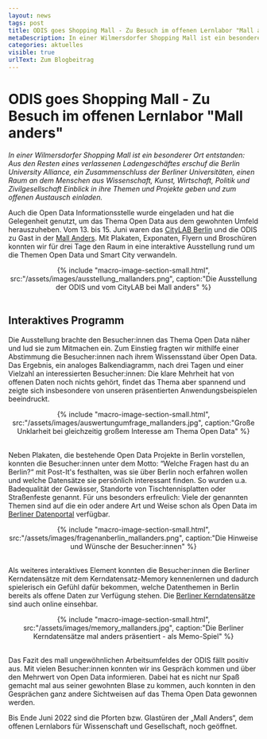 ```yaml
---
layout: news
tags: post
title: ODIS goes Shopping Mall - Zu Besuch im offenen Lernlabor "Mall anders"
metaDescription: In einer Wilmersdorfer Shopping Mall ist ein besonderer Ort entstanden. Aus den Resten eines verlassenen Ladengeschäftes entstand ein Raum an dem Menschen aus Wissenschaft und Gesellschaft Einblick in ihre Themen und Projekte geben und zum offenen Austausch einladen. Auch die Open Data Informationsstelle wurde eingeladen und hat die Gelegenheit genutzt, um das Thema Open Data aus dem gewohnten Umfeld herauszuheben. 
categories: aktuelles
visible: true
urlText: Zum Blogbeitrag
---
```

# ODIS goes Shopping Mall - Zu Besuch im offenen Lernlabor "Mall anders"
*In einer Wilmersdorfer Shopping Mall ist ein besonderer Ort entstanden: Aus den Resten eines verlassenen Ladengeschäftes erschuf die Berlin University Alliance, ein Zusammenschluss der Berliner Universitäten, einen Raum an dem Menschen aus Wissenschaft, Kunst, Wirtschaft, Politik und Zivilgesellschaft Einblick in ihre Themen und Projekte geben und zum offenen Austausch einladen.* 

Auch die Open Data Informationsstelle wurde eingeladen und hat die Gelegenheit genutzt, um das Thema Open Data aus dem gewohnten Umfeld herauszuheben. 
Vom 13. bis 15. Juni waren das [CityLAB Berlin](https://citylab-berlin.org/de/start/) und die ODIS zu Gast in der [Mall Anders](https://mall-anders.berlin). Mit Plakaten, Exponaten, Flyern und Broschüren konnten wir für drei Tage den Raum in eine interaktive Ausstellung rund um die Themen Open Data und Smart City verwandeln. 
<center>
{% include "macro-image-section-small.html", src:"/assets/images/ausstellung_mallanders.png", caption:"Die Ausstellung der ODIS und vom CityLAB bei Mall anders" %}
</center>
<br>

## Interaktives Programm 
Die Ausstellung brachte den Besucher:innen das Thema Open Data näher und lud sie zum Mitmachen ein. Zum Einstieg fragten wir mithilfe einer  Abstimmung die Besucher:innen nach ihrem Wissensstand über Open Data. Das Ergebnis, ein analoges Balkendiagramm, nach drei Tagen und einer Vielzahl an interessierten Besucher:innen: Die klare Mehrheit hat von offenen Daten noch nichts gehört, findet das Thema aber spannend und zeigte sich insbesondere von unseren präsentierten Anwendungsbeispielen beeindruckt. 

<center>
{% include "macro-image-section-small.html", src:"/assets/images/auswertungumfrage_mallanders.jpg", caption:"Große Unklarheit bei gleichzeitig großem Interesse am Thema Open Data" %}
</center>
<br>

Neben Plakaten, die bestehende Open Data Projekte in Berlin vorstellen, konnten die Besucher:innen unter dem Motto: “Welche Fragen hast du an Berlin?“ mit Post-It's festhalten, was sie über Berlin noch erfahren wollen und welche Datensätze sie persönlich interessant finden. So wurden u.a. Badequalität der Gewässer, Standorte von Tischtennisplatten oder Straßenfeste genannt. Für uns besonders erfreulich: Viele der genannten Themen sind auf die ein oder andere Art und Weise schon als Open Data im [Berliner Datenportal](https://daten.berlin.de/datensaetze) verfügbar. 

<center>
{% include "macro-image-section-small.html", src:"/assets/images/fragenanberlin_mallanders.png", caption:"Die Hinweise und Wünsche der Besucher:innen" %}
</center>
<br>

Als weiteres interaktives Element konnten die Besucher:innen die Berliner Kerndatensätze mit dem Kerndatensatz-Memory kennenlernen und dadurch spielerisch ein Gefühl dafür bekommen, welche Datenthemen in Berlin bereits als offene Daten zur Verfügung stehen. Die [Berliner Kerndatensätze](https://odis-berlin.de/projekte/kerndatensaetze) sind auch online einsehbar.

<center>
{% include "macro-image-section-small.html", src:"/assets/images/memory_mallanders.jpg", caption:"Die Berliner Kerndatensätze mal anders präsentiert - als Memo-Spiel" %}
</center>
<br>

Das Fazit des mall ungewöhnlichen Arbeitsumfeldes der ODIS fällt positiv aus. Mit vielen Besucher:innen konnten wir ins Gespräch kommen und über den Mehrwert von Open Data informieren. Dabei hat es nicht nur Spaß gemacht mal aus seiner gewohnten Blase zu kommen, auch konnten in den Gesprächen ganz andere Sichtweisen auf das Thema Open Data gewonnen werden.  
 
Bis Ende Juni 2022 sind die Pforten bzw. Glastüren  der „Mall Anders“, dem offenen Lernlabors für Wissenschaft und Gesellschaft, noch geöffnet. 



